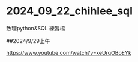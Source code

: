 # 2024_09_22_chihlee_sql
致理python&amp;SQL 練習檔


##2024/9/29上午 

https://www.youtube.com/watch?v=xeUrqOBoEYk
